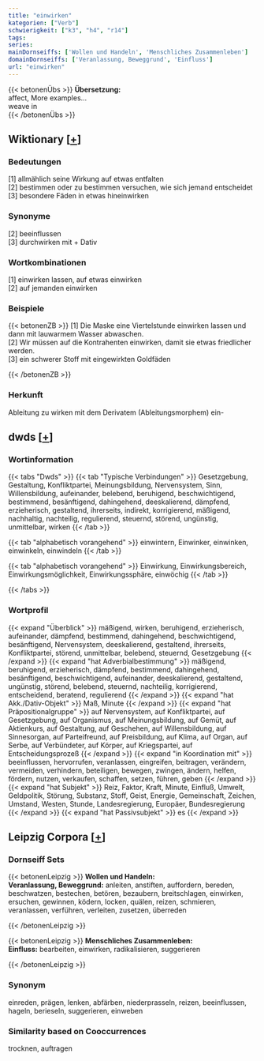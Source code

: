 ```yaml
---
title: "einwirken"
kategorien: ["Verb"]
schwierigkeit: ["k3", "h4", "r14"]
tags:
series:
mainDornseiffs: ['Wollen und Handeln', 'Menschliches Zusammenleben']
domainDornseiffs: ['Veranlassung, Beweggrund', 'Einfluss']
url: "einwirken"
---
```


{{< betonenÜbs >}}
**Übersetzung:**  
affect, More examples...  
weave in  
{{< /betonenÜbs >}}

## Wiktionary [[+](https://de.wiktionary.org/wiki/einwirken)]

### Bedeutungen
[1] allmählich seine Wirkung auf etwas entfalten  
[2] bestimmen oder zu bestimmen versuchen, wie sich jemand entscheidet  
[3] besondere Fäden in etwas hineinwirken  

### Synonyme
[2] beeinflussen  
[3] durchwirken mit + Dativ  

### Wortkombinationen
[1] einwirken lassen, auf etwas einwirken  
[2] auf jemanden einwirken  

### Beispiele
{{< betonenZB >}}
[1] Die Maske eine Viertelstunde einwirken lassen und dann mit lauwarmem Wasser abwaschen.  
[2] Wir müssen auf die Kontrahenten einwirken, damit sie etwas friedlicher werden.  
[3] ein schwerer Stoff mit eingewirkten Goldfäden  

{{< /betonenZB >}}
### Herkunft
Ableitung zu wirken mit dem Derivatem (Ableitungsmorphem) ein-  



## dwds [[+](https://www.dwds.de/wb/einwirken)]

### Wortinformation
{{< tabs "Dwds" >}}
{{< tab "Typische Verbindungen" >}}
Gesetzgebung, Gestaltung, Konfliktpartei, Meinungsbildung, Nervensystem, Sinn, Willensbildung, aufeinander, belebend, beruhigend, beschwichtigend, bestimmend, besänftigend, dahingehend, deeskalierend, dämpfend, erzieherisch, gestaltend, ihrerseits, indirekt, korrigierend, mäßigend, nachhaltig, nachteilig, regulierend, steuernd, störend, ungünstig, unmittelbar, wirken
{{< /tab >}}

{{< tab "alphabetisch vorangehend" >}}
einwintern, Einwinker, einwinken, einwinkeln, einwindeln
{{< /tab >}}

{{< tab "alphabetisch vorangehend" >}}
Einwirkung, Einwirkungsbereich, Einwirkungsmöglichkeit, Einwirkungssphäre, einwöchig
{{< /tab >}}

{{< /tabs >}}

### Wortprofil
{{< expand "Überblick" >}} mäßigend, wirken, beruhigend, erzieherisch, aufeinander, dämpfend, bestimmend, dahingehend, beschwichtigend, besänftigend, Nervensystem, deeskalierend, gestaltend, ihrerseits, Konfliktpartei, störend, unmittelbar, belebend, steuernd, Gesetzgebung {{< /expand >}}
{{< expand "hat Adverbialbestimmung" >}} mäßigend, beruhigend, erzieherisch, dämpfend, bestimmend, dahingehend, besänftigend, beschwichtigend, aufeinander, deeskalierend, gestaltend, ungünstig, störend, belebend, steuernd, nachteilig, korrigierend, entscheidend, beratend, regulierend {{< /expand >}}
{{< expand "hat Akk./Dativ-Objekt" >}} Maß, Minute {{< /expand >}}
{{< expand "hat Präpositionalgruppe" >}} auf Nervensystem, auf Konfliktpartei, auf Gesetzgebung, auf Organismus, auf Meinungsbildung, auf Gemüt, auf Aktienkurs, auf Gestaltung, auf Geschehen, auf Willensbildung, auf Sinnesorgan, auf Parteifreund, auf Preisbildung, auf Klima, auf Organ, auf Serbe, auf Verbündeter, auf Körper, auf Kriegspartei, auf Entscheidungsprozeß {{< /expand >}}
{{< expand "in Koordination mit" >}} beeinflussen, hervorrufen, veranlassen, eingreifen, beitragen, verändern, vermeiden, verhindern, beteiligen, bewegen, zwingen, ändern, helfen, fördern, nutzen, verkaufen, schaffen, setzen, führen, geben {{< /expand >}}
{{< expand "hat Subjekt" >}} Reiz, Faktor, Kraft, Minute, Einfluß, Umwelt, Geldpolitik, Störung, Substanz, Stoff, Geist, Energie, Gemeinschaft, Zeichen, Umstand, Westen, Stunde, Landesregierung, Europäer, Bundesregierung {{< /expand >}}
{{< expand "hat Passivsubjekt" >}} es {{< /expand >}}

## Leipzig Corpora [[+](https://corpora.uni-leipzig.de/en/res?word=einwirken&corpusId=deu_newscrawl-public_2018)]

### Dornseiff Sets
{{< betonenLeipzig >}}
**Wollen und Handeln:**  
**Veranlassung, Beweggrund:** anleiten, anstiften, auffordern, bereden, beschwatzen, bestechen, betören, bezaubern, breitschlagen, einwirken, ersuchen, gewinnen, ködern, locken, quälen, reizen, schmieren, veranlassen, verführen, verleiten, zusetzen, überreden  

{{< /betonenLeipzig >}}


{{< betonenLeipzig >}}
**Menschliches Zusammenleben:**  
**Einfluss:** bearbeiten, einwirken, radikalisieren, suggerieren  

{{< /betonenLeipzig >}}

### Synonym
einreden, prägen, lenken, abfärben, niederprasseln, reizen, beeinflussen, hageln, berieseln, suggerieren, einweben


### Similarity based on Cooccurrences
trocknen, auftragen

